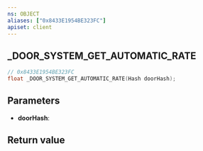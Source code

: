 ```yaml
---
ns: OBJECT
aliases: ["0x8433E1954BE323FC"]
apiset: client
---
```

## _DOOR_SYSTEM_GET_AUTOMATIC_RATE

```c
// 0x8433E1954BE323FC
float _DOOR_SYSTEM_GET_AUTOMATIC_RATE(Hash doorHash);
```


## Parameters
* **doorHash**:

## Return value

